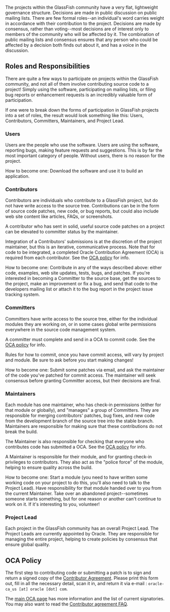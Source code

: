 <!--

    DO NOT ALTER OR REMOVE COPYRIGHT NOTICES OR THIS HEADER.

    Copyright (c) 2017 Oracle and/or its affiliates. All rights reserved.

    The contents of this file are subject to the terms of either the GNU
    General Public License Version 2 only ("GPL") or the Common Development
    and Distribution License("CDDL") (collectively, the "License").  You
    may not use this file except in compliance with the License.  You can
    obtain a copy of the License at
    https://oss.oracle.com/licenses/CDDL+GPL-1.1
    or LICENSE.txt.  See the License for the specific
    language governing permissions and limitations under the License.

    When distributing the software, include this License Header Notice in each
    file and include the License file at LICENSE.txt.

    GPL Classpath Exception:
    Oracle designates this particular file as subject to the "Classpath"
    exception as provided by Oracle in the GPL Version 2 section of the License
    file that accompanied this code.

    Modifications:
    If applicable, add the following below the License Header, with the fields
    enclosed by brackets [] replaced by your own identifying information:
    "Portions Copyright [year] [name of copyright owner]"

    Contributor(s):
    If you wish your version of this file to be governed by only the CDDL or
    only the GPL Version 2, indicate your decision by adding "[Contributor]
    elects to include this software in this distribution under the [CDDL or GPL
    Version 2] license."  If you don't indicate a single choice of license, a
    recipient has the option to distribute your version of this file under
    either the CDDL, the GPL Version 2 or to extend the choice of license to
    its licensees as provided above.  However, if you add GPL Version 2 code
    and therefore, elected the GPL Version 2 license, then the option applies
    only if the new code is made subject to such option by the copyright
    holder.

-->

The projects within the GlassFish community have a very flat, lightweight governance structure.
Decisions are made in public discussion on public mailing lists. There are few formal roles--an 
individual's word carries weight in accordance with their contribution to the project. 
Decisions are made by consensus, rather than voting--most decisions are of interest only 
to members of the community who will be affected by it. The combination of public mailing lists 
and consensus ensures that any person who could be affected by a decision both finds out about it,
and has a voice in the discussion.

## Roles and Responsibilities


There are quite a few ways to participate on projects within the GlassFish community, 
and not all of them involve contributing source code to a project! Simply using the software, 
participating on mailing lists, or filing bug reports or enhancement requests is an incredibly valuable 
form of participation.

If one were to break down the forms of participation in GlassFish projects into a set of roles, 
the result would look something like this: Users, Contributors, Committers, Maintainers, and Project Lead.

### Users

Users are the people who use the software. Users are using the software, reporting bugs, 
making feature requests and suggestions. This is by far the most important category of people. 
Without users, there is no reason for the project.

How to become one: Download the software and use it to build an application.

### Contributors

Contributors are individuals who contribute to a GlassFish project, but do not have write access 
to the source tree. Contributions can be in the form of source code patches, new code, or bug reports, 
but could also include web site content like articles, FAQs, or screenshots.

A contributor who has sent in solid, useful source code patches on a project can be elevated 
to committer status by the maintainer.

Integration of a Contributors' submissions is at the discretion of the project maintainer, but this is 
an iterative, communicative process. Note that for code to be integrated, a completed 
Oracle Contribution Agreement (OCA) is required from each contributor. See the [OCA policy](#oca-policy) 
for info.

How to become one: Contribute in any of the ways described above: either code, examples, 
web site updates, tests, bugs, and patches. If you're interested in becoming a Committer to the source base, 
get the sources to the project, make an improvement or fix a bug, and send that code 
to the developers mailing list or attach it to the bug report in the project issue tracking system.

### Committers

Committers have write access to the source tree, either for the individual modules they are working on, 
or in some cases global write permissions everywhere in the source code management system.

A committer must complete and send in a OCA to commit code. See the [OCA policy](#oca-policy) for info.

Rules for how to commit, once you have commit access, will vary by project and module. Be sure to ask 
before you start making changes!

How to become one: Submit some patches via email, and ask the maintainer of the code you've patched 
for commit access. The maintainer will seek consensus before granting Committer access, but their 
decisions are final.

### Maintainers

Each module has one maintainer, who has check-in permissions (either for that module or globally), 
and "manages" a group of Committers. They are responsible for merging contributors' patches, bug fixes, 
and new code from the development branch of the source tree into the stable branch. 
Maintainers are responsible for making sure that these contributions do not break the build.

The Maintainer is also responsible for checking that everyone who contributes code has submitted a OCA. 
See the [OCA policy](#oca-policy) for info.

A Maintainer is responsible for their module, and for granting check-in privileges to contributors. 
They also act as the "police force" of the module, helping to ensure quality across the build.

How to become one: Start a module (you need to have written some working code on your project to do this, 
you'll also need to talk to the Project Lead). Have responsibility for that module handed over to you 
from the current Maintainer. Take over an abandoned project--sometimes someone starts something, 
but for one reason or another can't continue to work on it. If it's interesting to you, volunteer!

### Project Lead

Each project in the GlassFish community has an overall Project Lead. The Project Leads are currently appointed 
by Oracle. They are responsible for managing the entire project, helping to create policies by consensus 
that ensure global quality.

## OCA Policy

The first step to contributing code or submitting a patch is to sign and return a signed copy of the 
[Contributor Agreement][oca-agreement]. Please print this form out, fill in all the necessary detail, 
scan it in, and return it via e-mail : `oracle-ca_us [at] oracle [dot] com`. 

The [main OCA page][oca-main] has more information and the list of current signatories. You may also want to read 
the [Contributor agreement FAQ][oca-faq].

[oca-agreement]: http://oss.oracle.com/oca.pdf
[oca-main]: http://oracle.com/technetwork/goto/oca
[oca-faq]: http://oss.oracle.com/oca-faq.pdf
